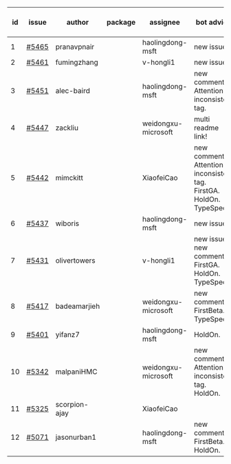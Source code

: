 | id | issue | author | package | assignee | bot advice | created date of issue | target release date | date from target |
| ------ | ------ | ------ | ------ | ------ | ------ | ------ | ------ | :-----: |
| 1 | [#5465](https://github.com/Azure/sdk-release-request/issues/5465) | pranavpnair |  | haolingdong-msft | new issue. | 09-06 | 09-27 |  |
| 2 | [#5461](https://github.com/Azure/sdk-release-request/issues/5461) | fumingzhang |  | v-hongli1 | new issue. | 09-02 | 09-26 |  |
| 3 | [#5451](https://github.com/Azure/sdk-release-request/issues/5451) | alec-baird |  | haolingdong-msft | new comment. Attention to inconsistent tag. | 08-30 | 09-27 |  |
| 4 | [#5447](https://github.com/Azure/sdk-release-request/issues/5447) | zackliu |  | weidongxu-microsoft | multi readme link! | 08-26 | 09-26 |  |
| 5 | [#5442](https://github.com/Azure/sdk-release-request/issues/5442) | mimckitt |  | XiaofeiCao | new comment. Attention to inconsistent tag. FirstGA. HoldOn. TypeSpec. | 08-22 | 09-27 |  |
| 6 | [#5437](https://github.com/Azure/sdk-release-request/issues/5437) | wiboris |  | haolingdong-msft | new issue. | 08-22 | 09-27 |  |
| 7 | [#5431](https://github.com/Azure/sdk-release-request/issues/5431) | olivertowers |  | v-hongli1 | new issue. new comment. FirstGA. HoldOn. TypeSpec. | 08-19 | 09-27 |  |
| 8 | [#5417](https://github.com/Azure/sdk-release-request/issues/5417) | badeamarjieh |  | weidongxu-microsoft | new comment. FirstBeta. TypeSpec. | 08-12 | 09-26 |  |
| 9 | [#5401](https://github.com/Azure/sdk-release-request/issues/5401) | yifanz7 |  | haolingdong-msft | HoldOn. | 08-07 | 09-27 |  |
| 10 | [#5342](https://github.com/Azure/sdk-release-request/issues/5342) | malpaniHMC |  | weidongxu-microsoft | new comment. Attention to inconsistent tag. HoldOn. | 07-18 | 09-26 |  |
| 11 | [#5325](https://github.com/Azure/sdk-release-request/issues/5325) | scorpion-ajay |  | XiaofeiCao |  | 07-09 | 08-23 |  |
| 12 | [#5071](https://github.com/Azure/sdk-release-request/issues/5071) | jasonurban1 |  | haolingdong-msft | new comment. FirstBeta. HoldOn. | 03-22 | 05-24 |  |
